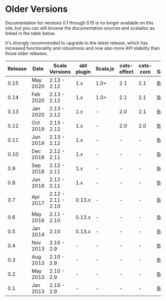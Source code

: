 
Older Versions
==============

Documentation for versions 0.1 through 0.15 is no longer available on this site, 
but you can still browse the documentation sources and scaladoc as linked in the table below.

It's strongly recommended to upgrade to the latest release, which has increased functionality and robustness
and now also more API stability than those older releases.


| Release | Date | Scala Versions | sbt plugin  | Scala.js | cats-effect | cats-core | Doc Sources | API (Scaladoc) |
| ------- | ---- | -------------- | ----------- | -------- | ----------- | --------- | ----------- | -------------- |
| 0.15 | May 2020 | 2.13 - 2.12 | 1.x | 1.0+ | 2.1 | 2.1 |    [Browse][doc15] | [Browse][api15] |
| 0.14 | Feb 2020 | 2.13 - 2.12 | 1.x | 1.0+ | 2.1 | 2.1 |    [Browse][doc14] | [Browse][api14] |
| 0.13 | Jan 2020 | 2.13 - 2.12 | 1.x | -    | 2.0 | 2.1 |    [Browse][doc13] | [Browse][api13] |
| 0.12 | Oct 2019 | 2.13 - 2.12 | 1.x | -    | 2.0 | 2.0 |    [Browse][doc12] | [Browse][api12] |
| 0.11 | Jun 2019 | 2.13 - 2.12 | 1.x | -    | -   | -   |    [Browse][doc11] | [Browse][api11] |
| 0.10 | Dec 2018 | 2.12 - 2.11 | 1.x | -    | -   | -   |    [Browse][doc10] | [Browse][api10] |
| 0.9  | Sep 2018 | 2.12 - 2.11 | 1.x | -    | -   | -   |    [Browse][doc09] | [Browse][api09] |
| 0.8  | Jun 2018 | 2.12 - 2.11 | 1.x | -    | -   | -   |    [Browse][doc08] | [Browse][api08] |
| 0.7  | Apr 2017 | 2.12 - 2.11 - 2.10 | 0.13.x | - | - | - | [Browse][doc07] | [Browse][api07] |
| 0.6  | May 2016 | 2.11 - 2.10 | 0.13.x | -   | -  | -  |    [Browse][doc06] | [Browse][api06] |
| 0.5  | Jan 2014 | 2.10        | 0.13.x | -   | -  | -  |    [Browse][doc05] | [Browse][api05] |
| 0.4  | Nov 2013 | 2.10 - 2.9  | -   | -   | -   | -    |    [Browse][doc04] | [Browse][api04] |
| 0.3  | Aug 2013 | 2.10 - 2.9  | -   | -   | -   | -    |    [Browse][doc03] | [Browse][api03] |
| 0.2  | May 2013 | 2.10 - 2.9  | -   | -   | -   | -    |    [Browse][doc02] | [Browse][api02] |
| 0.1  | Jan 2013 | 2.10 - 2.9  | -   | -   | -   | -    |    [Browse][doc01] | [Browse][api01] |

[doc15]: https://github.com/planet42/Laika/tree/0.15.0/docs
[doc14]: https://github.com/planet42/Laika/tree/0.14.0/docs
[doc13]: https://github.com/planet42/Laika/tree/0.13.0/docs
[doc12]: https://github.com/planet42/Laika/tree/0.12.0/docs
[doc11]: https://github.com/planet42/Laika/tree/0.11.0/docs
[doc10]: https://github.com/planet42/Laika/tree/0.10.0/docs
[doc09]: https://github.com/planet42/Laika/tree/0.9.0/docs
[doc08]: https://github.com/planet42/Laika/tree/0.8.0/docs
[doc07]: https://github.com/planet42/Laika/tree/0.7.0/docs
[doc06]: https://github.com/planet42/Laika/tree/0.6.0/docs
[doc05]: https://github.com/planet42/Laika/tree/0.5.0/docs
[doc04]: https://github.com/planet42/Laika/tree/0.4.0/docs
[doc03]: https://github.com/planet42/Laika/tree/0.3.0/docs
[doc02]: https://github.com/planet42/Laika/tree/0.2.0/docs
[doc01]: https://github.com/planet42/Laika/tree/0.1.0/docs

[api15]: https://javadoc.io/doc/org.planet42/laika-core_2.12/0.15.0/laika/api/index.html
[api14]: https://javadoc.io/doc/org.planet42/laika-core_2.12/0.14.0/laika/api/index.html
[api13]: https://javadoc.io/doc/org.planet42/laika-core_2.12/0.13.0/laika/api/index.html
[api12]: https://javadoc.io/doc/org.planet42/laika-core_2.12/0.12.0/laika/api/index.html
[api11]: https://javadoc.io/doc/org.planet42/laika-core_2.12/0.11.0/laika/api/index.html
[api10]: https://javadoc.io/doc/org.planet42/laika-core_2.12/0.10.0/laika/api/index.html
[api09]: https://javadoc.io/doc/org.planet42/laika-core_2.12/0.9.0/laika/api/index.html
[api08]: https://javadoc.io/doc/org.planet42/laika-core_2.12/0.8.0/laika/api/index.html
[api07]: https://javadoc.io/doc/org.planet42/laika-core_2.12/0.7.0/laika/api/index.html
[api06]: https://javadoc.io/doc/org.planet42/laika-core_2.11/0.6.0/index.html#package
[api04]: https://javadoc.io/doc/org.planet42/laika_2.10/0.4.0/index.html#package
[api03]: https://javadoc.io/doc/org.planet42/laika_2.10/0.3.0/index.html#package
[api02]: https://javadoc.io/doc/org.planet42/laika_2.10/0.2.0/index.html#package
[api01]: https://javadoc.io/doc/org.planet42/laika_2.10/0.1.0/index.html#package
